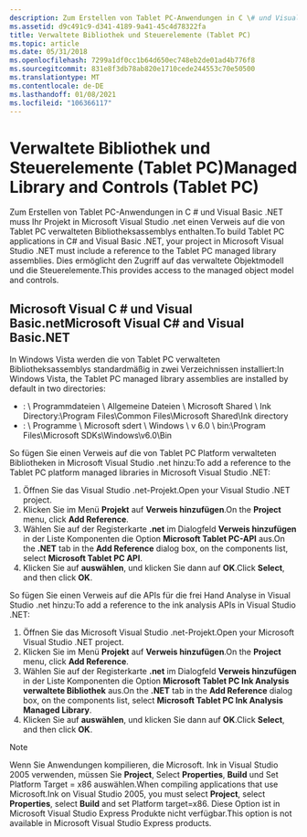 ```yaml
---
description: Zum Erstellen von Tablet PC-Anwendungen in C \# und Visual Basic .NET muss Ihr Projekt in Microsoft Visual Studio .net einen Verweis auf die von Tablet PC verwalteten Bibliotheksassemblys enthalten. Dies ermöglicht den Zugriff auf das verwaltete Objektmodell und die Steuerelemente.
ms.assetid: d9c491c9-d341-4189-9a41-45c4d78322fa
title: Verwaltete Bibliothek und Steuerelemente (Tablet PC)
ms.topic: article
ms.date: 05/31/2018
ms.openlocfilehash: 7299a1df0cc1b64d650ec748eb2de01ad4b776f8
ms.sourcegitcommit: 831e8f3db78ab820e1710cede244553c70e50500
ms.translationtype: MT
ms.contentlocale: de-DE
ms.lasthandoff: 01/08/2021
ms.locfileid: "106366117"
---
```

# <a name="managed-library-and-controls-tablet-pc"></a><span data-ttu-id="8a187-104">Verwaltete Bibliothek und Steuerelemente (Tablet PC)</span><span class="sxs-lookup"><span data-stu-id="8a187-104">Managed Library and Controls (Tablet PC)</span></span>

<span data-ttu-id="8a187-105">Zum Erstellen von Tablet PC-Anwendungen in C \# und Visual Basic .NET muss Ihr Projekt in Microsoft Visual Studio .net einen Verweis auf die von Tablet PC verwalteten Bibliotheksassemblys enthalten.</span><span class="sxs-lookup"><span data-stu-id="8a187-105">To build Tablet PC applications in C\# and Visual Basic .NET, your project in Microsoft Visual Studio .NET must include a reference to the Tablet PC managed library assemblies.</span></span> <span data-ttu-id="8a187-106">Dies ermöglicht den Zugriff auf das verwaltete Objektmodell und die Steuerelemente.</span><span class="sxs-lookup"><span data-stu-id="8a187-106">This provides access to the managed object model and controls.</span></span>

## <a name="microsoft-visual-c-and-visual-basicnet"></a><span data-ttu-id="8a187-107">Microsoft Visual C \# und Visual Basic.net</span><span class="sxs-lookup"><span data-stu-id="8a187-107">Microsoft Visual C\# and Visual Basic.NET</span></span>

<span data-ttu-id="8a187-108">In Windows Vista werden die von Tablet PC verwalteten Bibliotheksassemblys standardmäßig in zwei Verzeichnissen installiert:</span><span class="sxs-lookup"><span data-stu-id="8a187-108">In Windows Vista, the Tablet PC managed library assemblies are installed by default in two directories:</span></span>

-   <span data-ttu-id="8a187-109"><systemdrive>: \\ Programmdateien \\ Allgemeine Dateien \\ Microsoft Shared \\ Ink Directory</span><span class="sxs-lookup"><span data-stu-id="8a187-109"><systemdrive>:\\Program Files\\Common Files\\Microsoft Shared\\Ink directory</span></span>
-   <span data-ttu-id="8a187-110"><systemdrive>: \\ Programme \\ Microsoft sdert \\ Windows \\ v 6.0 \\ bin</span><span class="sxs-lookup"><span data-stu-id="8a187-110"><systemdrive>:\\Program Files\\Microsoft SDKs\\Windows\\v6.0\\Bin</span></span>

<span data-ttu-id="8a187-111">So fügen Sie einen Verweis auf die von Tablet PC Platform verwalteten Bibliotheken in Microsoft Visual Studio .net hinzu:</span><span class="sxs-lookup"><span data-stu-id="8a187-111">To add a reference to the Tablet PC platform managed libraries in Microsoft Visual Studio .NET:</span></span>

1.  <span data-ttu-id="8a187-112">Öffnen Sie das Visual Studio .net-Projekt.</span><span class="sxs-lookup"><span data-stu-id="8a187-112">Open your Visual Studio .NET project.</span></span>
2.  <span data-ttu-id="8a187-113">Klicken Sie im Menü **Projekt** auf **Verweis hinzufügen**.</span><span class="sxs-lookup"><span data-stu-id="8a187-113">On the **Project** menu, click **Add Reference**.</span></span>
3.  <span data-ttu-id="8a187-114">Wählen Sie auf der Registerkarte **.net** im Dialogfeld **Verweis hinzufügen** in der Liste Komponenten die Option **Microsoft Tablet PC-API** aus.</span><span class="sxs-lookup"><span data-stu-id="8a187-114">On the **.NET** tab in the **Add Reference** dialog box, on the components list, select **Microsoft Tablet PC API**.</span></span>
4.  <span data-ttu-id="8a187-115">Klicken Sie auf **auswählen**, und klicken Sie dann auf **OK**.</span><span class="sxs-lookup"><span data-stu-id="8a187-115">Click **Select**, and then click **OK**.</span></span>

<span data-ttu-id="8a187-116">So fügen Sie einen Verweis auf die APIs für die frei Hand Analyse in Visual Studio .net hinzu:</span><span class="sxs-lookup"><span data-stu-id="8a187-116">To add a reference to the ink analysis APIs in Visual Studio .NET:</span></span>

1.  <span data-ttu-id="8a187-117">Öffnen Sie das Microsoft Visual Studio .net-Projekt.</span><span class="sxs-lookup"><span data-stu-id="8a187-117">Open your Microsoft Visual Studio .NET project.</span></span>
2.  <span data-ttu-id="8a187-118">Klicken Sie im Menü **Projekt** auf **Verweis hinzufügen**.</span><span class="sxs-lookup"><span data-stu-id="8a187-118">On the **Project** menu, click **Add Reference**.</span></span>
3.  <span data-ttu-id="8a187-119">Wählen Sie auf der Registerkarte **.net** im Dialogfeld **Verweis hinzufügen** in der Liste Komponenten die Option **Microsoft Tablet PC Ink Analysis verwaltete Bibliothek** aus.</span><span class="sxs-lookup"><span data-stu-id="8a187-119">On the **.NET** tab in the **Add Reference** dialog box, on the components list, select **Microsoft Tablet PC Ink Analysis Managed Library**.</span></span>
4.  <span data-ttu-id="8a187-120">Klicken Sie auf **auswählen**, und klicken Sie dann auf **OK**.</span><span class="sxs-lookup"><span data-stu-id="8a187-120">Click **Select**, and then click **OK**.</span></span>

> [!Note]  
> <span data-ttu-id="8a187-121">Wenn Sie Anwendungen kompilieren, die Microsoft. Ink in Visual Studio 2005 verwenden, müssen Sie **Project**, Select **Properties**, **Build** und Set Platform Target = x86 auswählen.</span><span class="sxs-lookup"><span data-stu-id="8a187-121">When compiling applications that use Microsoft.Ink on Visual Studio 2005, you must select **Project**, select **Properties**, select **Build** and set Platform target=x86.</span></span> <span data-ttu-id="8a187-122">Diese Option ist in Microsoft Visual Studio Express Produkte nicht verfügbar.</span><span class="sxs-lookup"><span data-stu-id="8a187-122">This option is not available in Microsoft Visual Studio Express products.</span></span>

 

 

 



